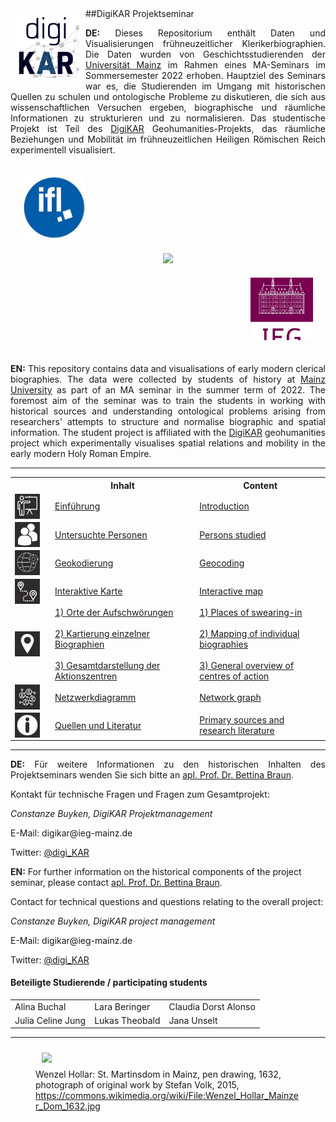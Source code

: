 <img src="./Logos_DigiKAR/DigiKAR_logo-small.png" width="100px" style="padding: 10px" align="left"/>
##DigiKAR Projektseminar

<p align="justify"><strong>DE:</strong> Dieses Repositorium enthält Daten und Visualisierungen frühneuzeitlicher Klerikerbiographien. Die Daten wurden von Geschichtsstudierenden der <a href="https://www.uni-mainz.de/">Universität Mainz</a> im Rahmen eines MA-Seminars im Sommersemester 2022 erhoben. Hauptziel des Seminars war es, die Studierenden im Umgang mit historischen Quellen zu schulen und ontologische Probleme zu diskutieren, die sich aus wissenschaftlichen Versuchen ergeben, biographische und räumliche Informationen zu strukturieren und zu normalisieren. Das studentische Projekt ist Teil des <a href="https://digikar.eu/">DigiKAR</a> Geohumanities-Projekts, das räumliche Beziehungen und Mobilität im frühneuzeitlichen Heiligen Römischen Reich experimentell visualisiert.</p>

 <div class="row">
  <div class="column" align="left">
    <img src="./Logos_DigiKAR/logo_ifl.jpg" width="100px" style="padding: 20px"/> 
  </div>
  <div class="column" align="center">
    <img src="https://upload.wikimedia.org/wikipedia/commons/8/8a/Johannes_Gutenberg-Universit%C3%A4t_Mainz_logo.svg" width="200px" padding="20px"/>
  </div>
  <div class="column" align="right">
    <img src="./Logos_DigiKAR/logo_ieg.jpg" width="100px" style="padding: 20px"/>
  </div>
</div> 
 
<p align="justify"><strong>EN:</strong> This repository contains data and visualisations of early modern clerical biographies. The data were collected by students of history at <a href="https://www.uni-mainz.de/eng/">Mainz University</a> as part of an MA seminar in the summer term of 2022. The foremost aim of the seminar was to train the students in working with historical sources and understanding ontological problems arising from researchers' attempts to structure and normalise biographic and spatial information. The student project is affiliated with the <a href="https://digikar.eu/">DigiKAR</a> geohumanities project which experimentally visualises spatial relations and mobility in the early modern Holy Roman Empire.</p>

<hr>

<table border="0" style="width: 100%" align="center" style="padding: 20px">
<tr>
    <th style="width:50px"></th>
    <th>Inhalt</th>
    <th>Content</th>
  </tr>
  <tr>
    <td><img src="./assets/introduction.png" alt="drawing" width="40" align="center"/></td>
    <td><a href="https://ieg-dhr.github.io/DigiKAR_Projektseminar/introduction_DE.html">Einführung</a></td>
    <td><a href="https://ieg-dhr.github.io/DigiKAR_Projektseminar/introduction_EN.html">Introduction</a></td>
  </tr>
  <tr>
    <td><img src="./assets/persons.png" alt="drawing" width="40" align="center"/></td>
    <td><a href="https://ieg-dhr.github.io/DigiKAR_Projektseminar/information_DE.html">Untersuchte Personen</a></td>
    <td><a href="https://ieg-dhr.github.io/DigiKAR_Projektseminar/information_EN.html">Persons studied</a></td>
  </tr>
   <tr>
    <td><img src="./assets/geocoding.png" alt="drawing" width="40" align="center"/></td>
    <td><a href="https://ieg-dhr.github.io/DigiKAR_Projektseminar/geocoding_DE.html">Geokodierung</a></td>
    <td><a href="https://ieg-dhr.github.io/DigiKAR_Projektseminar/geocoding_EN.html">Geocoding</a></td>
  </tr>
  <tr>
    <td><img src="./assets/map1.png" alt="drawing" width="40" align="center"/></td>
    <td><a href="https://ieg-dhr.github.io/DigiKAR_Projektseminar/interactive-map_DE.html">Interaktive Karte</a></td>
    <td><a href="https://ieg-dhr.github.io/DigiKAR_Projektseminar/interactive-map_EN.html">Interactive map</a></td>
  </tr>
  <tr>
    <td><img src="./assets/map2.png" alt="drawing" width="40" align="center"/></td>
    <td>
     <a href="https://ieg-dhr.github.io/DigiKAR_Projektseminar/Maps1_DE.html">1) Orte der Aufschwörungen</a><br><br>
     <a href="https://ieg-dhr.github.io/DigiKAR_Projektseminar/Maps2_DE.html">2) Kartierung einzelner Biographien</a><br><br>
     <a href="https://ieg-dhr.github.io/DigiKAR_Projektseminar/Maps3_DE.html">3) Gesamtdarstellung der Aktionszentren</a><br>
   </td>
    <td>
     <a href="https://ieg-dhr.github.io/DigiKAR_Projektseminar/Maps1_EN.html">1) Places of swearing-in</a><br><br>
     <a href="https://ieg-dhr.github.io/DigiKAR_Projektseminar/Maps2_EN.html">2) Mapping of individual biographies</a><br><br>
     <a href="https://ieg-dhr.github.io/DigiKAR_Projektseminar/Maps3_EN.html">3) General overview of centres of action</a><br>
    </td>
  </tr>
   <tr>
    <td><img src="./assets/network.png" alt="drawing" width="40" align="center"/></td>
    <td><a href="https://ieg-dhr.github.io/DigiKAR_Projektseminar/network-graph_DE.html">Netzwerkdiagramm</a></td>
    <td><a href="https://ieg-dhr.github.io/DigiKAR_Projektseminar/network-graph_EN.html">Network graph</a></td>
  </tr>
   <tr>
    <td><img src="./assets/information.png" alt="drawing" width="40" align="center"/></td>
    <td><a href="https://ieg-dhr.github.io/DigiKAR_Projektseminar/sources_DE.html">Quellen und Literatur</a></td>
    <td><a href="https://ieg-dhr.github.io/DigiKAR_Projektseminar/sources_EN.html">Primary sources and research literature</a></td>
  </tr>
</table> 

<hr>

<p align="justify"><strong>DE:</strong> Für weitere Informationen zu den historischen Inhalten des Projektseminars wenden Sie sich bitte an <a href="https://neueregeschichte.uni-mainz.de/mitarbeiter/apl-prof-dr-bettina-braun/">apl. Prof. Dr. Bettina Braun</a>.</p>

<p>Kontakt für technische Fragen und Fragen zum Gesamtprojekt:</p>
<em>Constanze Buyken, DigiKAR Projektmanagement</em>
<p align="left">E-Mail: digikar@ieg-mainz.de</p>
<p align="left">Twitter: <a href="https://mobile.twitter.com/digi_kar">@digi_KAR</a></p>

<p><strong>EN:</strong> For further information on the historical components of the project seminar, please contact <a href="https://neueregeschichte.uni-mainz.de/mitarbeiter/apl-prof-dr-bettina-braun/">apl. Prof. Dr. Bettina Braun</a>.</p>

<p>Contact for technical questions and questions relating to the overall project:</p>
<em>Constanze Buyken, DigiKAR project management</em>
<p align="left">E-Mail: digikar@ieg-mainz.de</p>
<p align="left">Twitter: <a href="https://mobile.twitter.com/digi_kar">@digi_KAR</a></p>

<h4>Beteiligte Studierende / participating students</h4>

 <table border="0" style="width: 90%" align="center" style="padding: 30px">
  <tr style="width:200px">
    <td>Alina Buchal</td>
    <td>Lara Beringer</td>
    <td>Claudia Dorst Alonso</td>
  </tr>
  <tr style="width:200px">
    <td>Julia Celine Jung</td>
    <td>Lukas Theobald</td>
    <td>Jana Unselt</td>
  </tr>
</table> 

<hr>
<figure>
<img src="https://upload.wikimedia.org/wikipedia/commons/a/af/Wenzel_Hollar_Mainzer_Dom_1632.jpg" width="650px" style="padding: 10px" align="center"/> 
<figcaption>Wenzel Hollar: St. Martinsdom in Mainz, pen drawing, 1632, photograph of original work by Stefan Volk, 2015, <a href="https://commons.wikimedia.org/wiki/File:Wenzel_Hollar_Mainzer_Dom_1632.jpg">https://commons.wikimedia.org/wiki/File:Wenzel_Hollar_Mainzer_Dom_1632.jpg</a></figcaption>
</figure> 

